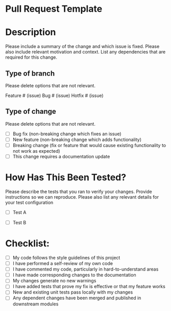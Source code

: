 # Pull Request Template

# Description
 
Please include a summary of the change and which issue is fixed. Please also include relevant motivation and context. List any dependencies that are required for this change.
 
## Type of branch
Please delete options that are not relevant.
 
Feature # (issue)
Bug # (issue)
Hotfix # (issue)
 
## Type of change
 
Please delete options that are not relevant.
 
- [ ] Bug fix (non-breaking change which fixes an issue)
- [ ] New feature (non-breaking change which adds functionality)
- [ ] Breaking change (fix or feature that would cause existing functionality to not work as expected)
- [ ] This change requires a documentation update
 
# How Has This Been Tested?
 
Please describe the tests that you ran to verify your changes. Provide instructions so we can reproduce. Please also list any relevant details for your test configuration
 
- [ ] Test A
- [ ] Test B

 
# Checklist:
 
- [ ] My code follows the style guidelines of this project
- [ ] I have performed a self-review of my own code
- [ ] I have commented my code, particularly in hard-to-understand areas
- [ ] I have made corresponding changes to the documentation
- [ ] My changes generate no new warnings
- [ ] I have added tests that prove my fix is effective or that my feature works
- [ ] New and existing unit tests pass locally with my changes
- [ ] Any dependent changes have been merged and published in downstream modules
